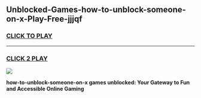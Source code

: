 
## Unblocked-Games-how-to-unblock-someone-on-x-Play-Free-jjjqf
<h3>
<a href="https://premium76.site?title=how-to-unblock-someone-on-x&ref=18A1">CLICK TO PLAY</a></h3>
<hr>

<h3>
<a href="https://premium76.site?title=how-to-unblock-someone-on-x&ref=18A1">CLICK 2 PLAY</a>
  
</h3>

<a href="https://premium76.site?title=how-to-unblock-someone-on-x&ref=18A1"><img src="https://clearcache.store/games.png"></a>


**how-to-unblock-someone-on-x games unblocked: Your Gateway to Fun and Accessible Online Gaming**
